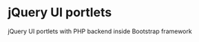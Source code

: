 jQuery UI portlets
==================

jQuery UI portlets with PHP backend inside Bootstrap framework